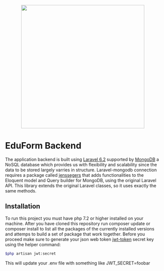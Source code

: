 <p align="center"><img src="https://res.cloudinary.com/dtfbvvkyp/image/upload/v1566331377/laravel-logolockup-cmyk-red.svg" width="400"></p>

EduForm Backend
==================

The application backend is built using [Laravel 6.2](https://laravel.com/docs/6.x/installation) supported by [MongoDB](https://docs.mongodb.com/manual/tutorial/getting-started/) a NoSQL database which provides us with flexibility and scalability since the data to be stored largely varries in structure. Laravel-mongodb connection requires a package called [jenssegers](https://github.com/jenssegers/laravel-mongodb) that adds functionalities to the Eloquent model and Query builder for MongoDB, using the original Laravel API. This library extends the original Laravel classes, so it uses exactly the same methods.

Installation
------------

To run this project you must have php 7.2 or higher installed on your machine.
After you have cloned this repository run composer update or composer install to list all the packages of the currently installed versions and attemps to build a set of package that work together.
Before you proceed make sure to generate your json web token [jwt-token](https://jwt-auth.readthedocs.io/en/docs/laravel-installation/) secret key using the helper command:

 ```bash
 $php artisan jwt:secret
 ```

This will update your .env file with something like JWT_SECRET=foobar
